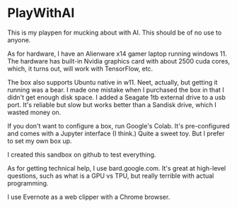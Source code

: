 # PlayWithAI
This is my playpen for mucking about with AI. This should be of no use to anyone.

As for hardware, I have an Alienware x14 gamer laptop running windows 11. The hardware has built-in Nvidia graphics card with about 2500 cuda cores, which, it turns out, will work with TensorFlow, etc.

The box also supports Ubuntu native in w11. Neet, actually, but getting it running was a bear. I made one mistake
when I purchased the box in that I didn't get enough disk space. I added a Seagate 1tb external drive to a usb port.
It's reliable but slow but works better than a Sandisk drive, which I wasted money on.

If you don't want to configure a box, run Google's Colab. It's pre-configured and comes with a Jupyter interface (I think.) Quite a sweet toy. But I prefer to set my own box up.

I created this sandbox on github to test everything.

As for getting technical help, I use bard.google.com. It's great at high-level questions, such as what is a GPU vs TPU, but really terrible with actual programming.

I use Evernote as a web clipper with a Chrome browser.

